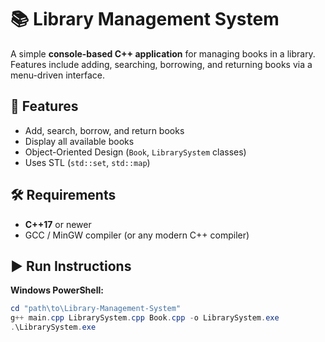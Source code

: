 # 📚 Library Management System

A simple **console-based C++ application** for managing books in a library.  
Features include adding, searching, borrowing, and returning books via a menu-driven interface.

## 🚀 Features
- Add, search, borrow, and return books
- Display all available books
- Object-Oriented Design (`Book`, `LibrarySystem` classes)
- Uses STL (`std::set`, `std::map`)

## 🛠️ Requirements
- **C++17** or newer
- GCC / MinGW compiler (or any modern C++ compiler)

## ▶️ Run Instructions
**Windows PowerShell:**
```powershell
cd "path\to\Library-Management-System"
g++ main.cpp LibrarySystem.cpp Book.cpp -o LibrarySystem.exe
.\LibrarySystem.exe

